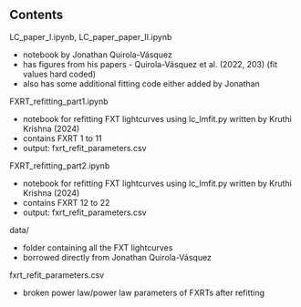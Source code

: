 ## Contents

LC_paper_I.ipynb, LC_paper_paper_II.ipynb 
- notebook by Jonathan Quirola-Vásquez
- has figures from his papers - Quirola-Vásquez et al. (2022, 203)
 (fit values hard coded) 
- also has some additional fitting code either added by Jonathan

FXRT_refitting_part1.ipynb
- notebook for refitting FXT lightcurves using lc_lmfit.py written by Kruthi Krishna (2024)
- contains FXRT 1 to 11
- output: fxrt_refit_parameters.csv

FXRT_refitting_part2.ipynb
- notebook for refitting FXT lightcurves using lc_lmfit.py written by Kruthi Krishna (2024)
- contains FXRT 12 to 22
- output: fxrt_refit_parameters.csv

data/
- folder containing all the FXT lightcurves
- borrowed directly from Jonathan Quirola-Vásquez

fxrt_refit_parameters.csv
- broken power law/power law parameters of FXRTs after refitting